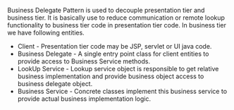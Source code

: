 Business Delegate Pattern is used to decouple presentation tier and business tier. It is basically use to reduce communication or remote lookup functionality to business tier code in presentation tier code. In business tier we have following entities. 
- Client - Presentation tier code may be JSP, servlet or UI java code. 
- Business Delegate - A single entry point class for client entities to provide access to Business Service methods. 
- LookUp Service - Lookup service object is responsible to get relative business implementation and provide business object access to business delegate object. 
- Business Service - Concrete classes implement this business service to provide actual business implementation logic. 